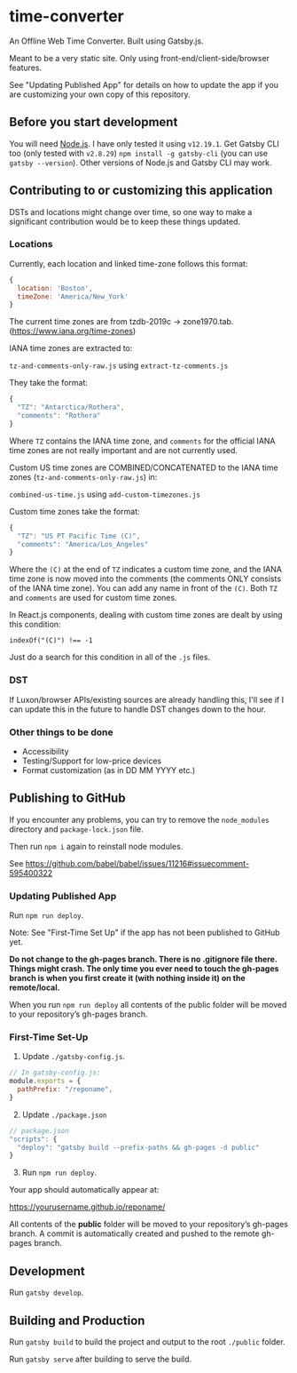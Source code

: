 # time-converter

An Offline Web Time Converter. Built using Gatsby.js.

Meant to be a very static site. Only using front-end/client-side/browser 
features.

See "Updating Published App" for details on how to update the app if you are 
customizing your own copy of this repository.

## Before you start development

You will need [Node.js](https://nodejs.org/en/). I have only tested it 
using `v12.19.1`. Get Gatsby CLI too (only tested with `v2.8.29`) 
`npm install -g gatsby-cli` (you can use `gatsby --version`). Other versions
of Node.js and Gatsby CLI may work.

## Contributing to or customizing this application

DSTs and locations might change over time, so one way to make a significant
contribution would be to keep these things updated.

### Locations

Currently, each location and linked time-zone follows this format:

```js
{ 
  location: 'Boston', 
  timeZone: 'America/New_York' 
}
```

The current time zones are from tzdb-2019c -> zone1970.tab.
(https://www.iana.org/time-zones)

IANA time zones are extracted to:

`tz-and-comments-only-raw.js` using `extract-tz-comments.js`

They take the format:

```js
{
  "TZ": "Antarctica/Rothera",
  "comments": "Rothera"
}
```

Where `TZ` contains the IANA time zone, and `comments` for the official 
IANA time zones are not really important and are not currently used.

Custom US time zones are COMBINED/CONCATENATED to the IANA time zones
(`tz-and-comments-only-raw.js`) in:

`combined-us-time.js` using `add-custom-timezones.js`

Custom time zones take the format:

```js
{
  "TZ": "US PT Pacific Time (C)",
  "comments": "America/Los_Angeles"
}
```

Where the `(C)` at the end of `TZ` indicates a custom time zone, and the 
IANA time zone is now moved into the comments (the comments ONLY consists of 
the IANA time zone). You can add any name in front of the `(C)`. Both 
`TZ` and `comments` are used for custom time zones.

In React.js components, dealing with custom time zones are dealt by 
using this condition:

`indexOf("(C)") !== -1`

Just do a search for this condition in all of the `.js` files.

### DST

If Luxon/browser APIs/existing sources are already handling this, I'll see if I
can update this in the future to handle DST changes down to the hour.

### Other things to be done

- Accessibility
- Testing/Support for low-price devices
- Format customization (as in DD MM YYYY etc.)

## Publishing to GitHub

If you encounter any problems, you can try to
remove the `node_modules` directory and `package-lock.json` file.

Then run `npm i` again to reinstall node modules.

See https://github.com/babel/babel/issues/11216#issuecomment-595400322

### Updating Published App

Run `npm run deploy`.

Note: See "First-Time Set Up" if the app has not been published to GitHub yet. 

**Do not change to the gh-pages branch. There is no .gitignore file there.
Things might crash. The only time you ever need to touch the gh-pages branch 
is when you first create it (with nothing inside it) on the remote/local.**

When you run `npm run deploy` all contents of the public folder will be moved to
your repository’s gh-pages branch.

### First-Time Set-Up

1. Update `./gatsby-config.js`.
```js
// In gatsby-config.js:
module.exports = {
  pathPrefix: "/reponame",
}
```

2. Update `./package.json`
```js
// package.json
"scripts": {
  "deploy": "gatsby build --prefix-paths && gh-pages -d public"
}
```

3. Run `npm run deploy`.

Your app should automatically appear at:

https://yourusername.github.io/reponame/

All contents of the **public** folder will be moved to your repository’s
gh-pages branch. A commit is automatically created and pushed to the 
remote gh-pages branch.

## Development

Run `gatsby develop`.

## Building and Production

Run `gatsby build` to build the project and output to the root `./public`
folder.

Run `gatsby serve` after building to serve the build.

